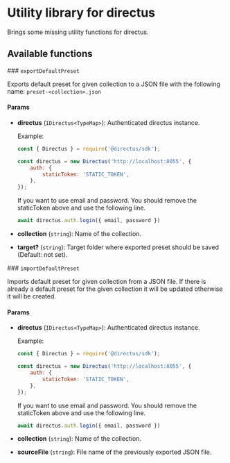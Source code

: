 # Utility library for directus

Brings some missing utility functions for directus.

## Available functions

### `exportDefaultPreset`

Exports default preset for given collection to a JSON file with the following name: `preset-<collection>.json`

#### Params

* **directus** (`IDirectus<TypeMap>`): Authenticated directus instance.

  Example:

   ```js
   const { Directus } = require('@directus/sdk');
   
   const directus = new Directus('http://localhost:8055', {
       auth: {
           staticToken: 'STATIC_TOKEN',
       },
   });
   ```

   If you want to use email and password. You should remove the staticToken above and use the following line.

   ```js
   await directus.auth.login({ email, password })
   ```
  
* **collection** (`string`): Name of the collection.
* **target?** (`string`): Target folder where exported preset should be saved (Default: not set).

### `importDefaultPreset`

Imports default preset for given collection from a JSON file.
If there is already a default preset for the given collection it will be updated otherwise it will be created.

#### Params

* **directus** (`IDirectus<TypeMap>`): Authenticated directus instance.

  Example:

   ```js
   const { Directus } = require('@directus/sdk');
   
   const directus = new Directus('http://localhost:8055', {
       auth: {
           staticToken: 'STATIC_TOKEN',
       },
   });
   ```

   If you want to use email and password. You should remove the staticToken above and use the following line.

   ```js
   await directus.auth.login({ email, password })
   ```
  
* **collection** (`string`): Name of the collection.
* **sourceFile** (`string`): File name of the previously exported JSON file.

